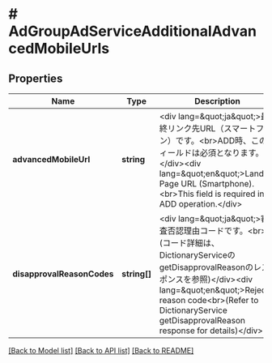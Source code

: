 # # AdGroupAdServiceAdditionalAdvancedMobileUrls

## Properties

Name | Type | Description | Notes
------------ | ------------- | ------------- | -------------
**advancedMobileUrl** | **string** | &lt;div lang&#x3D;\&quot;ja\&quot;&gt;最終リンク先URL（スマートフォン）です。&lt;br&gt;ADD時、このフィールドは必須となります。&lt;/div&gt;&lt;div lang&#x3D;\&quot;en\&quot;&gt;Landing Page URL (Smartphone).&lt;br&gt;This field is required in ADD operation.&lt;/div&gt; | [optional] 
**disapprovalReasonCodes** | **string[]** | &lt;div lang&#x3D;\&quot;ja\&quot;&gt;審査否認理由コードです。&lt;br&gt;(コード詳細は、DictionaryServiceのgetDisapprovalReasonのレスポンスを参照)&lt;/div&gt;&lt;div lang&#x3D;\&quot;en\&quot;&gt;Reject reason code&lt;br&gt;(Refer to DictionaryService getDisapprovalReason response for details)&lt;/div&gt; | [optional] 

[[Back to Model list]](../../README.md#documentation-for-models) [[Back to API list]](../../README.md#documentation-for-api-endpoints) [[Back to README]](../../README.md)


